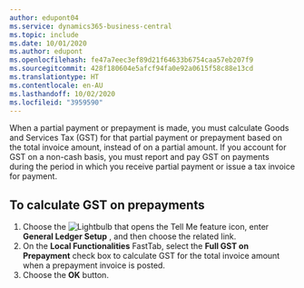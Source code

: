 ```yaml
---
author: edupont04
ms.service: dynamics365-business-central
ms.topic: include
ms.date: 10/01/2020
ms.author: edupont
ms.openlocfilehash: fe47a7eec3ef89d21f64633b6754caa57eb207f9
ms.sourcegitcommit: 428f180604e5afcf94fa0e92a0615f58c88e13cd
ms.translationtype: HT
ms.contentlocale: en-AU
ms.lasthandoff: 10/02/2020
ms.locfileid: "3959590"
---
```

When a partial payment or prepayment is made, you must calculate Goods and Services Tax (GST) for that partial payment or prepayment based on the total invoice amount, instead of on a partial amount. If you account for GST on a non-cash basis, you must report and pay GST on payments during the period in which you receive partial payment or issue a tax invoice for payment.  

## <a name="to-calculate-gst-on-prepayments"></a>To calculate GST on prepayments  

1. Choose the ![Lightbulb that opens the Tell Me feature](../../../media/ui-search/search_small.png "Tell me what you want to do") icon, enter **General Ledger Setup** , and then choose the related link.  
2. On the **Local Functionalities** FastTab, select the **Full GST on Prepayment** check box to calculate GST for the total invoice amount when a prepayment invoice is posted.  
3. Choose the **OK** button.  
